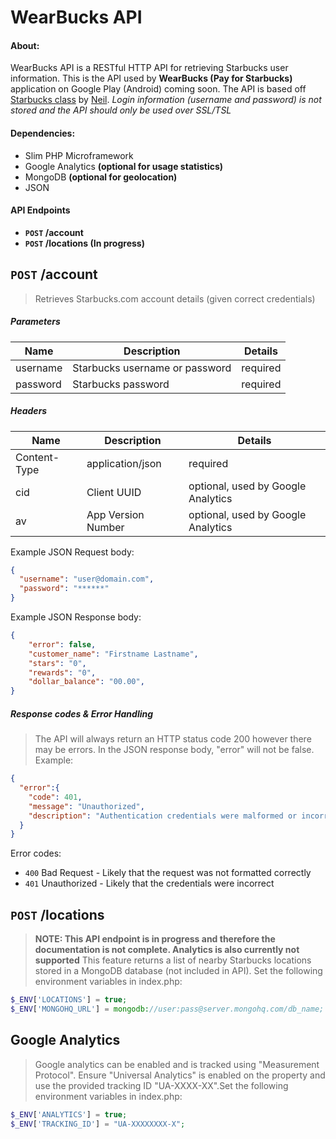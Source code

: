 WearBucks API
=============

#### About:
WearBucks API is a RESTful HTTP API for retrieving Starbucks user information. This is the API used by **WearBucks (Pay for Starbucks)** application on Google Play (Android) coming soon. The API is based off [Starbucks class](https://github.com/Neal/php-starbucks) by [Neil](https://github.com/Neal). _Login information (username and password) is not stored and the API should only be used over SSL/TSL_

#### Dependencies:
- Slim PHP Microframework
- Google Analytics **(optional for usage statistics)**
- MongoDB **(optional for geolocation)** 
- JSON

#### API Endpoints
- **<code>POST</code> /account**
- **<code>POST</code> /locations (In progress)**

## <code>POST</code> /account
> Retrieves Starbucks.com account details (given correct credentials) 

##### Parameters
| Name  | Description | Details |
| ------------- | ------------- | ------------- |
| username  | Starbucks username or password  | required |
| password  | Starbucks password  | required | 
##### Headers
| Name  | Description | Details |
| ------------- | ------------- | ------------- |
| Content-Type  | application/json  | required |
| cid  | Client UUID  | optional, used by Google Analytics |
| av  | App Version Number  | optional, used by Google Analytics |

Example JSON Request body:
```json
{
  "username": "user@domain.com",
  "password": "******"
}
```
Example JSON Response body:
```json
{
    "error": false,
    "customer_name": "Firstname Lastname",
    "stars": "0",
    "rewards": "0",
    "dollar_balance": "00.00",
}
```
##### Response codes & Error Handling
> The API will always return an HTTP status code 200 however there may be errors. In the JSON response body, "error" will not be false. Example:

```json
{
  "error":{
    "code": 401,
    "message": "Unauthorized",
    "description": "Authentication credentials were malformed or incorrect."
  }
}
```

Error codes:
- <code>400</code> Bad Request - Likely that the request was not formatted correctly
- <code>401</code> Unauthorized - Likely that the credentials were incorrect



## <code>POST</code> /locations
>**NOTE: This API endpoint is in progress and therefore the documentation is not complete. Analytics is also currently not supported** This feature  returns a list of nearby Starbucks locations stored in a MongoDB database (not included in API). Set the following environment variables in index.php: 

```php
$_ENV['LOCATIONS'] = true;
$_ENV['MONGOHQ_URL'] = mongodb://user:pass@server.mongohq.com/db_name;
```


## Google Analytics 
>Google analytics can be enabled and is tracked using "Measurement Protocol". Ensure "Universal Analytics" is enabled on the property and use the provided tracking ID "UA-XXXX-XX".Set the following environment variables in index.php: 

```php
$_ENV['ANALYTICS'] = true;
$_ENV['TRACKING_ID'] = "UA-XXXXXXXX-X";
```

